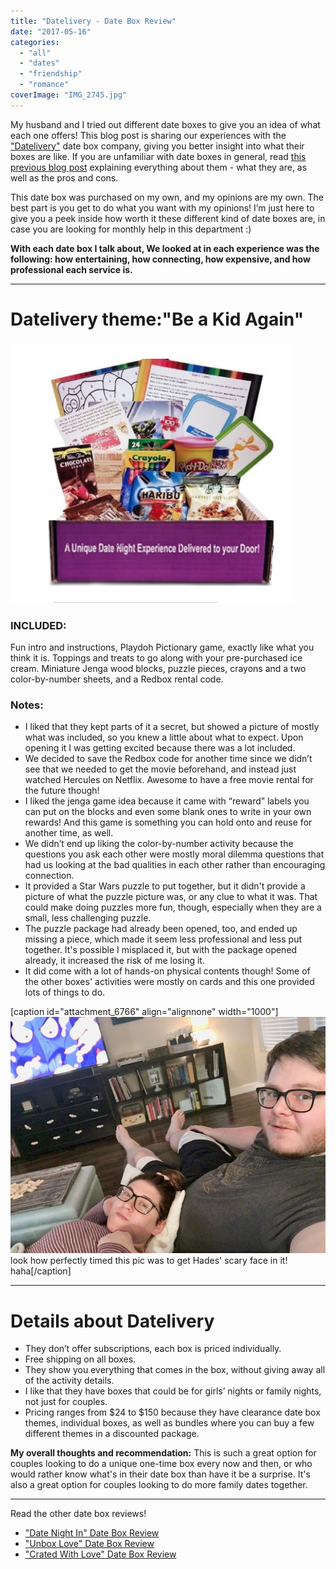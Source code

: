 ```yaml
---
title: "Datelivery - Date Box Review"
date: "2017-05-16"
categories: 
  - "all"
  - "dates"
  - "friendship"
  - "romance"
coverImage: "IMG_2745.jpg"
---
```


My husband and I tried out different date boxes to give you an idea of what each one offers! This blog post is sharing our experiences with the ["Datelivery"](https://www.datelivery.com/date-night-boxes/) date box company, giving you better insight into what their boxes are like. If you are unfamiliar with date boxes in general, read [this previous blog post](https://freshlymarried.com/what-you-should-know-about-date-boxes/) explaining everything about them - what they are, as well as the pros and cons.

This date box was purchased on my own, and my opinions are my own. The best part is you get to do what you want with my opinions! I’m just here to give you a peek inside how worth it these different kind of date boxes are, in case you are looking for monthly help in this department :)

**With each date box I talk about, We looked at in each experience was the following: how entertaining, how connecting, how expensive, and how professional each service is.**

* * *

# Datelivery theme:"Be a Kid Again"

### ![date night boxes, date boxes, datelivery date boxes, datelivery, datelivery review, date box review, are date boxes worth it, are date boxes fun, date boxes for couples, creative dates for couples, creative date night boxes for couples, best date boxes, date box recommendations, newlyweds, newlywed life, creative date ideas](/images/Screen-Shot-2017-05-16-at-12.57.57-PM.png)

### **INCLUDED:**

Fun intro and instructions, Playdoh Pictionary game, exactly like what you think it is. Toppings and treats to go along with your pre-purchased ice cream. Miniature Jenga wood blocks, puzzle pieces, crayons and a two color-by-number sheets, and a Redbox rental code.

### **Notes:**

- I liked that they kept parts of it a secret, but showed a picture of mostly what was included, so you knew a little about what to expect. Upon opening it I was getting excited because there was a lot included.
- We decided to save the Redbox code for another time since we didn’t see that we needed to get the movie beforehand, and instead just watched Hercules on Netflix. Awesome to have a free movie rental for the future though!
- I liked the jenga game idea because it came with “reward” labels you can put on the blocks and even some blank ones to write in your own rewards! And this game is something you can hold onto and reuse for another time, as well.
- We didn’t end up liking the color-by-number activity because the questions you ask each other were mostly moral dilemma questions that had us looking at the bad qualities in each other rather than encouraging connection.
- It provided a Star Wars puzzle to put together, but it didn't provide a picture of what the puzzle picture was, or any clue to what it was. That could make doing puzzles more fun, though, especially when they are a small, less challenging puzzle.
- The puzzle package had already been opened, too, and ended up missing a piece, which made it seem less professional and less put together. It's possible I misplaced it, but with the package opened already, it increased the risk of me losing it.
- It did come with a lot of hands-on physical contents though! Some of the other boxes' activities were mostly on cards and this one provided lots of things to do.

\[caption id="attachment\_6766" align="alignnone" width="1000"\]![date night boxes, date boxes, datelivery date boxes, datelivery, datelivery review, date box review, are date boxes worth it, are date boxes fun, date boxes for couples, creative dates for couples, creative date night boxes for couples, best date boxes, date box recommendations, newlyweds, newlywed life, creative date ideas](/images/IMG_1727.jpg) look how perfectly timed this pic was to get Hades' scary face in it! haha\[/caption\]

* * *

# Details about Datelivery

- They don’t offer subscriptions, each box is priced individually.
- Free shipping on all boxes.
- They show you everything that comes in the box, without giving away all of the activity details.
- I like that they have boxes that could be for girls’ nights or family nights, not just for couples.
- Pricing ranges from $24 to $150 because they have clearance date box themes, individual boxes, as well as bundles where you can buy a few different themes in a discounted package.

**My overall thoughts and recommendation:** This is such a great option for couples looking to do a unique one-time box every now and then, or who would rather know what's in their date box than have it be a surprise. It's also a great option for couples looking to do more family dates together.

* * *

Read the other date box reviews!

- ["Date Night In" Date Box Review](https://freshlymarried.com/date-night-in-date-box-review/)
- ["Unbox Love" Date Box Review](https://freshlymarried.com/unbox-love-date-box-review/)
- ["Crated With Love" Date Box Review](https://freshlymarried.com/crated-with-love-date-box-review/)
